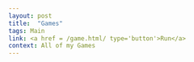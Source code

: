 ```yaml
---
layout: post
title:  "Games"
tags: Main
link: <a href = /game.html/ type='button'>Run</a>
context: All of my Games
---
```

